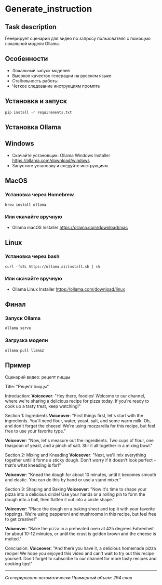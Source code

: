 # Generate_instruction

## Task description
Генерирует сценарий для видео по запросу пользователя с помощью локальной модели Ollama.

## Особенности
- Локальный запуск моделей
- Высокое качество генерации на русском языке
- Стабильность работы
- Четкое следование инструкциям промпта

## Установка и запуск

```
pip install -r requirements.txt
```

## Установка Ollama

## Windows
- Скачайте установщик: Ollama Windows Installer https://ollama.com/download/windows
- Запустите установку и следуйте инструкциям

## MacOS
### Установка через Homebrew
```
brew install ollama
```
### Или скачайте вручную
- Ollama macOS Installer https://ollama.com/download/mac

## Linux
### Установка через bash
```
curl -fsSL https://ollama.ai/install.sh | sh
```
### Или скачайте вручную
- Ollama Linux Installer https://ollama.com/download/linux


## Финал
### Запуск Ollama
```
ollama serve
```
### Загрузка модели
```
ollama pull llama2
```

## Пример

Сценарий видео: рецепт пиццы

 Title: "Рецепт пиццы"

Introduction:
**Voiceover**: "Hey there, foodies! Welcome to our channel, where we're sharing a delicious recipe for pizza today. If you're ready to cook up a tasty treat, keep watching!"

Section 1: Ingredients
**Voiceover**: "First things first, let's start with the ingredients. You'll need flour, water, yeast, salt, and some warm milk. Oh, and don't forget the cheese! We're using mozzarella for this recipe, but feel free to use your favorite type."

**Voiceover**: "Now, let's measure out the ingredients. Two cups of flour, one teaspoon of yeast, and a pinch of salt. Stir it all together in a mixing bowl."

Section 2: Mixing and Kneading
**Voiceover**: "Next, we'll mix everything together until it forms a sticky dough. Don't worry if it doesn't look perfect – that's what kneading is for!"

**Voiceover**: "Knead the dough for about 10 minutes, until it becomes smooth and elastic. You can do this by hand or use a stand mixer."

Section 3: Shaping and Baking
**Voiceover**: "Now it's time to shape your pizza into a delicious circle! Use your hands or a rolling pin to form the dough into a ball, then flatten it out into a circle shape."

**Voiceover**: "Place the dough on a baking sheet and top it with your favorite toppings. We're using pepperoni and mushrooms in this recipe, but feel free to get creative!"

**Voiceover**: "Bake the pizza in a preheated oven at 425 degrees Fahrenheit for about 10-12 minutes, or until the crust is golden brown and the cheese is melted."

Conclusion:
**Voiceover**: "And there you have it, a delicious homemade pizza recipe! We hope you enjoyed this video and can't wait to try out this recipe yourself. Don't forget to subscribe to our channel for more tasty recipes and cooking tips!"

---
*Сгенерировано автоматически*
*Примерный объем: 294 слов*


